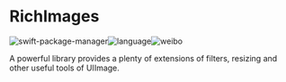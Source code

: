 # RichImages
![swift-package-manager](https://img.shields.io/badge/swift--package--manager-available-orange.svg)![language](https://img.shields.io/badge/swift3.x-available-orange.svg)![weibo](https://img.shields.io/badge/weibo-@devedbox-blue.svg)

A powerful library provides a plenty of extensions of filters, resizing and other useful tools of UIImage.
